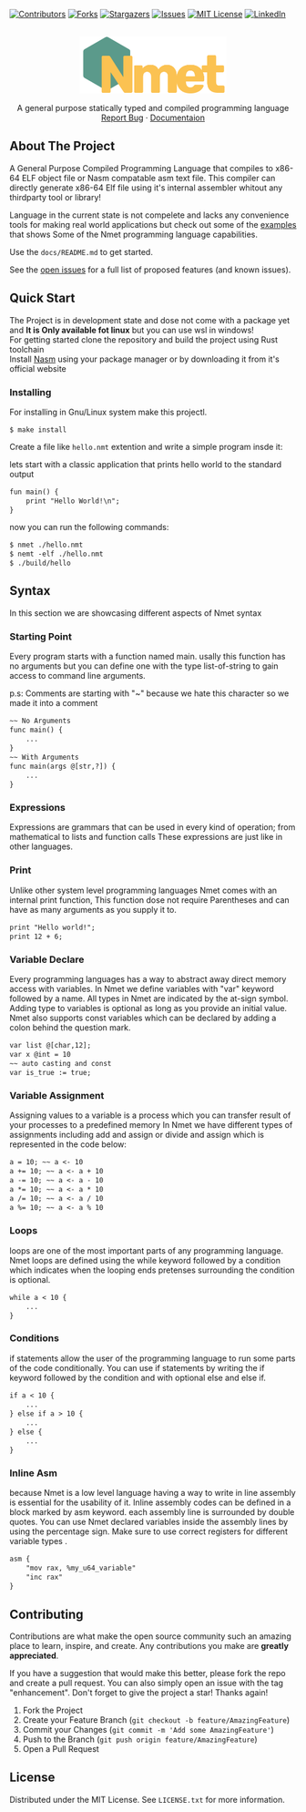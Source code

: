 <a name="readme-top"></a>

[![Contributors][contributors-shield]][contributors-url]
[![Forks][forks-shield]][forks-url]
[![Stargazers][stars-shield]][stars-url]
[![Issues][issues-shield]][issues-url]
[![MIT License][license-shield]][license-url]
[![LinkedIn][linkedin-shield]][linkedin-url]

<!-- PROJECT LOGO -->
<br />
<div align="center">
  <a href="https://github.com/mahanfr/Nmet">
    <img src="assets/Nmet.png" alt="Nmet - Nmet programming language" height="100">
  </a>

  <br />
  <p align="center">
    A general purpose statically typed and compiled programming language 
    <br />
    <a href="https://github.com/mahanfr/nemet/issues">Report Bug</a>
    ·
    <a href="https://mahanfr.github.io/Nmet/">Documentaion</a>
  </p>
</div>

## About The Project

A General Purpose Compiled Programming Language that compiles to x86-64 ELF object file or Nasm compatable asm text file.
This compiler can directly generate x86-64 Elf file using it's internal assembler whitout any thirdparty tool or library!

Language in the current state is not compelete and lacks any convenience tools for making real world applications but check out some of the [examples](./examples)
that shows Some of the Nmet programming language capabilities.

Use the `docs/README.md` to get started.

See the [open issues](https://github.com/othneildrew/Best-README-Template/issues) for a full list of proposed features (and known issues).

## Quick Start
The Project is in development state and dose not come with a package yet and **It is Only available fot linux** but you can use wsl in windows!
<br />
For getting started clone the repository and build the project using Rust toolchain
<br />
Install [Nasm](https://www.nasm.org/) using your package manager or by downloading it from it's official website
<br />

### Installing
For installing in Gnu/Linux system make this projectl.
```shell
$ make install
```

Create a file like ```hello.nmt``` extention and write a simple program insde it:

lets start with a classic application that prints hello world to the standard output
``` nmt
fun main() {
    print "Hello World!\n";
}
```
now you can run the following commands:

``` shell
$ nmet ./hello.nmt
$ nemt -elf ./hello.nmt
$ ./build/hello
```

## Syntax

In this section we are showcasing different aspects of Nmet syntax
### Starting Point

Every program starts with a function named main. usally this function has no arguments but you can define one with the type list-of-string to gain access to command line arguments.

p.s: Comments are starting with "~" because we hate this character so we made it into a comment

```
~~ No Arguments
func main() {
	...
}
~~ With Arguments
func main(args @[str,?]) {
	...
}
```

### Expressions

Expressions are grammars that can be used in every kind of operation; from mathematical to lists and function calls These expressions are just like in other languages.

### Print
Unlike other system level programming languages Nmet comes with an internal print function, This function dose not require Parentheses and can have as many arguments as you supply it to.
```
print "Hello world!";
print 12 + 6;
```

### Variable Declare
Every programming languages has a way to abstract away direct memory access with variables. In Nmet we define variables with "var" keyword followed by a name. All types in Nmet are indicated by the at-sign symbol. Adding type to variables is optional as long as you provide an initial value. Nmet also supports const variables which can be declared by adding a colon behind the question mark.
```
var list @[char,12];
var x @int = 10
~~ auto casting and const
var is_true := true;
```

### Variable Assignment

Assigning values to a variable is a process which you can transfer result of your processes to a predefined memory In Nmet we have different types of assignments including add and assign or divide and assign which is represented in the code below:
```
a = 10; ~~ a <- 10
a += 10; ~~ a <- a + 10
a -= 10; ~~ a <- a - 10
a *= 10; ~~ a <- a * 10
a /= 10; ~~ a <- a / 10
a %= 10; ~~ a <- a % 10
```

### Loops
loops are one of the most important parts of any programming language. Nmet loops are defined using the while keyword followed by a condition which indicates when the looping ends pretenses surrounding the condition is optional.
```
while a < 10 {
	...
}
```

### Conditions
if statements allow the user of the programming language to run some parts of the code conditionally. You can use if statements by writing the if keyword followed by the condition and with optional else and else if.
```
if a < 10 {
	...
} else if a > 10 {
	...
} else {
	...
}
```

### Inline Asm
because Nmet is a low level language having a way to write in line assembly is essential for the usability of it. Inline assembly codes can be defined in a block marked by asm keyword. each assembly line is surrounded by double quotes. You can use Nmet declared variables inside the assembly lines by using the percentage sign. Make sure to use correct registers for different variable types .
```
asm {
	"mov rax, %my_u64_variable"
	"inc rax"
}
```

## Contributing
Contributions are what make the open source community such an amazing place to learn, inspire, and create. Any contributions you make are **greatly appreciated**.

If you have a suggestion that would make this better, please fork the repo and create a pull request. You can also simply open an issue with the tag "enhancement".
Don't forget to give the project a star! Thanks again!

1. Fork the Project
2. Create your Feature Branch (`git checkout -b feature/AmazingFeature`)
3. Commit your Changes (`git commit -m 'Add some AmazingFeature'`)
4. Push to the Branch (`git push origin feature/AmazingFeature`)
5. Open a Pull Request

## License

Distributed under the MIT License. See `LICENSE.txt` for more information.


[contributors-shield]: https://img.shields.io/github/contributors/mahanfr/Nmet.svg?style=for-the-badge
[contributors-url]: https://github.com/mahanfr/Nmet/graphs/contributors
[forks-shield]: https://img.shields.io/github/forks/mahanfr/Nmet.svg?style=for-the-badge
[forks-url]: https://github.com/mahanfr/Nmet/network/members
[stars-shield]: https://img.shields.io/github/stars/mahanfr/Nmet.svg?style=for-the-badge
[stars-url]: https://github.com/mahanfr/Nmet/stargazers
[issues-shield]: https://img.shields.io/github/issues/mahanfr/Nmet.svg?style=for-the-badge
[issues-url]: https://github.com/mahanfr/Nmet/issues
[license-shield]: https://img.shields.io/github/license/mahanfr/Nmet.svg?style=for-the-badge
[license-url]: https://github.com/mahanfr/Nmet/blob/master/LICENSE.txt
[linkedin-shield]: https://img.shields.io/badge/-LinkedIn-black.svg?style=for-the-badge&logo=linkedin&colorB=555
[linkedin-url]: https://linkedin.com/in/mahanfarzaneh
[product-screenshot]: assets/nemet.png
